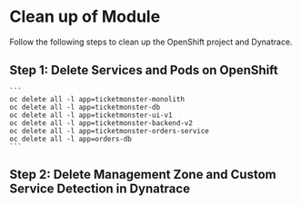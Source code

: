 # Clean up of Module

Follow the following steps to clean up the OpenShift project and Dynatrace.

## Step 1: Delete Services and Pods on OpenShift
    ```
    oc delete all -l app=ticketmonster-monolith
    oc delete all -l app=ticketmonster-db
    oc delete all -l app=ticketmonster-ui-v1
    oc delete all -l app=ticketmonster-backend-v2
    oc delete all -l app=ticketmonster-orders-service
    oc delete all -l app=orders-db
    ```
    
## Step 2: Delete Management Zone and Custom Service Detection in Dynatrace


